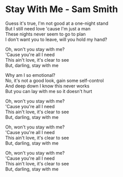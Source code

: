 # Stay With Me - Sam Smith

Guess it's true, I'm not good at a one-night stand\
But I still need love 'cause I'm just a man\
These nights never seem to go to plan\
I don't want you to leave, will you hold my hand?

Oh, won't you stay with me?\
'Cause you're all I need\
This ain't love, it's clear to see\
But, darling, stay with me

Why am I so emotional?\
No, it's not a good look, gain some self-control\
And deep down I know this never works\
But you can lay with me so it doesn't hurt

Oh, won't you stay with me?\
'Cause you're all I need\
This ain't love, it's clear to see\
But, darling, stay with me

Oh, won't you stay with me?\
'Cause you're all I need\
This ain't love, it's clear to see\
But, darling, stay with me

Oh, won't you stay with me?\
'Cause you're all I need\
This ain't love, it's clear to see\
But, darling, stay with me